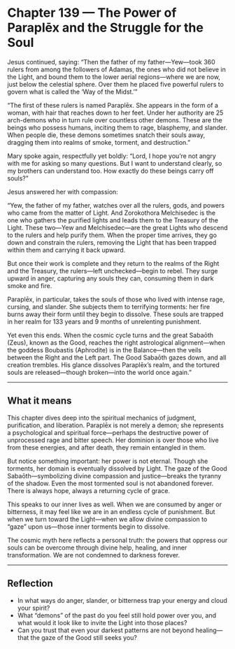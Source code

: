 # Chapter 139 — The Power of Paraplēx and the Struggle for the Soul

Jesus continued, saying: “Then the father of my father—Yew—took 360 rulers from among the followers of Adamas, the ones who did not believe in the Light, and bound them to the lower aerial regions—where we are now, just below the celestial sphere. Over them he placed five powerful rulers to govern what is called the ‘Way of the Midst.’”

“The first of these rulers is named Paraplēx. She appears in the form of a woman, with hair that reaches down to her feet. Under her authority are 25 arch-demons who in turn rule over countless other demons. These are the beings who possess humans, inciting them to rage, blasphemy, and slander. When people die, these demons sometimes snatch their souls away, dragging them into realms of smoke, torment, and destruction.”

Mary spoke again, respectfully yet boldly: “Lord, I hope you’re not angry with me for asking so many questions. But I want to understand clearly, so my brothers can understand too. How exactly do these beings carry off souls?”

Jesus answered her with compassion:

“Yew, the father of my father, watches over all the rulers, gods, and powers who came from the matter of Light. And Zorokothora Melchisedec is the one who gathers the purified lights and leads them to the Treasury of the Light. These two—Yew and Melchisedec—are the great Lights who descend to the rulers and help purify them. When the proper time arrives, they go down and constrain the rulers, removing the Light that has been trapped within them and carrying it back upward.

But once their work is complete and they return to the realms of the Right and the Treasury, the rulers—left unchecked—begin to rebel. They surge upward in anger, capturing any souls they can, consuming them in dark smoke and fire.

Paraplēx, in particular, takes the souls of those who lived with intense rage, cursing, and slander. She subjects them to terrifying torments: her fire burns away their form until they begin to dissolve. These souls are trapped in her realm for 133 years and 9 months of unrelenting punishment.

Yet even this ends. When the cosmic cycle turns and the great Sabaōth (Zeus), known as the Good, reaches the right astrological alignment—when the goddess Boubastis (Aphrodite) is in the Balance—then the veils between the Right and the Left part. The Good Sabaōth gazes down, and all creation trembles. His glance dissolves Paraplēx’s realm, and the tortured souls are released—though broken—into the world once again.”

---

## What it means

This chapter dives deep into the spiritual mechanics of judgment, purification, and liberation. Paraplēx is not merely a demon; she represents a psychological and spiritual force—perhaps the destructive power of unprocessed rage and bitter speech. Her dominion is over those who live from these energies, and after death, they remain entangled in them.

But notice something important: her power is not eternal. Though she torments, her domain is eventually dissolved by Light. The gaze of the Good Sabaōth—symbolizing divine compassion and justice—breaks the tyranny of the shadow. Even the most tormented soul is not abandoned forever. There is always hope, always a returning cycle of grace.

This speaks to our inner lives as well. When we are consumed by anger or bitterness, it may feel like we are in an endless cycle of punishment. But when we turn toward the Light—when we allow divine compassion to “gaze” upon us—those inner torments begin to dissolve.

The cosmic myth here reflects a personal truth: the powers that oppress our souls can be overcome through divine help, healing, and inner transformation. We are not condemned to darkness forever.

---

## Reflection

* In what ways do anger, slander, or bitterness trap your energy and cloud your spirit?
* What “demons” of the past do you feel still hold power over you, and what would it look like to invite the Light into those places?
* Can you trust that even your darkest patterns are not beyond healing—that the gaze of the Good still seeks you?
